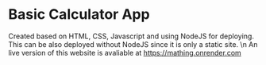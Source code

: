 # Basic Calculator App

Created based on HTML, CSS, Javascript and using NodeJS for deploying.
This can be also deployed without NodeJS since it is only a static site.
\n
An live version of this website is avaliable at https://mathing.onrender.com
